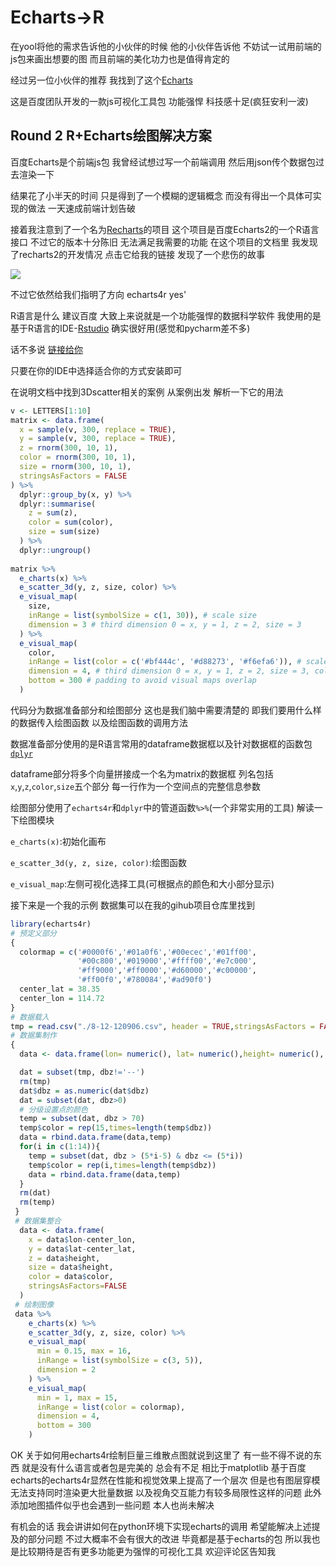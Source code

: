 # Echarts->R
在yool将他的需求告诉他的小伙伴的时候 他的小伙伴告诉他 不妨试一试用前端的js包来画出想要的图 而且前端的美化功力也是值得肯定的

经过另一位小伙伴的推荐 我找到了这个[Echarts](https://www.echartsjs.com/zh/index.html)

这是百度团队开发的一款js可视化工具包 功能强悍 科技感十足(疯狂安利一波)

## Round 2 R+Echarts绘图解决方案

百度Echarts是个前端js包 我曾经试想过写一个前端调用 然后用json传个数据包过去渲染一下

结果花了小半天的时间 只是得到了一个模糊的逻辑概念 而没有得出一个具体可实现的做法 一天速成前端计划告破

接着我注意到了一个名为[Recharts](https://madlogos.github.io/recharts/index_cn.html#-en)的项目 这个项目是百度Echarts2的一个R语言接口 不过它的版本十分陈旧 无法满足我需要的功能 在这个项目的文档里 我发现了recharts2的开发情况 点击它给我的链接 发现了一个悲伤的故事

![](/images/2020_03_20/Figure_1.jpg)

不过它依然给我们指明了方向 echarts4r yes'

R语言是什么 建议百度 大致上来说就是一个功能强悍的数据科学软件 我使用的是基于R语言的IDE-[Rstudio](https://rstudio.com/) 确实很好用(感觉和pycharm差不多)

话不多说 [链接给你](https://echarts4r.john-coene.com/index.html)

只要在你的IDE中选择适合你的方式安装即可

在说明文档中找到3Dscatter相关的案例 从案例出发 解析一下它的用法

```R
v <- LETTERS[1:10]
matrix <- data.frame(
  x = sample(v, 300, replace = TRUE), 
  y = sample(v, 300, replace = TRUE), 
  z = rnorm(300, 10, 1),
  color = rnorm(300, 10, 1),
  size = rnorm(300, 10, 1),
  stringsAsFactors = FALSE
) %>% 
  dplyr::group_by(x, y) %>% 
  dplyr::summarise(
    z = sum(z),
    color = sum(color),
    size = sum(size)
  ) %>% 
  dplyr::ungroup() 
  
matrix %>% 
  e_charts(x) %>% 
  e_scatter_3d(y, z, size, color) %>% 
  e_visual_map(
    size,
    inRange = list(symbolSize = c(1, 30)), # scale size
    dimension = 3 # third dimension 0 = x, y = 1, z = 2, size = 3
  ) %>% 
  e_visual_map(
    color,
    inRange = list(color = c('#bf444c', '#d88273', '#f6efa6')), # scale colors
    dimension = 4, # third dimension 0 = x, y = 1, z = 2, size = 3, color = 4
    bottom = 300 # padding to avoid visual maps overlap
  )
```

代码分为数据准备部分和绘图部分 这也是我们脑中需要清楚的 即我们要用什么样的数据传入绘图函数 以及绘图函数的调用方法

数据准备部分使用的是R语言常用的dataframe数据框以及针对数据框的函数包[`dplyr`](https://www.rdocumentation.org/packages/dplyr/versions/0.7.8)

dataframe部分将多个向量拼接成一个名为matrix的数据框 列名包括`x`,`y`,`z`,`color`,`size`五个部分 每一行作为一个空间点的完整信息参数

绘图部分使用了`echarts4r`和`dplyr`中的管道函数`%>%`(一个非常实用的工具) 解读一下绘图模块 

`e_charts(x)`:初始化画布

`e_scatter_3d(y, z, size, color)`:绘图函数

`e_visual_map`:左侧可视化选择工具(可根据点的颜色和大小部分显示)

接下来是一个我的示例 数据集可以在我的gihub项目仓库里找到

```R
library(echarts4r)
# 预定义部分
{
  colormap = c('#0000f6','#01a0f6','#00ecec','#01ff00',
               '#00c800','#019000','#ffff00','#e7c000',
               '#ff9000','#ff0000','#d60000','#c00000',
               '#ff00f0','#780084','#ad90f0')
  center_lat = 38.35
  center_lon = 114.72
}
# 数据载入
tmp = read.csv("./8-12-120906.csv", header = TRUE,stringsAsFactors = FALSE)
# 数据集制作
{
  data <- data.frame(lon= numeric(), lat= numeric(),height= numeric(), dbz=numeric(),color=numeric(),stringsAsFactors=FALSE)

  dat = subset(tmp, dbz!='--')
  rm(tmp)
  dat$dbz = as.numeric(dat$dbz)
  dat = subset(dat, dbz>0)
  # 分级设置点的颜色
  temp = subset(dat, dbz > 70)
  temp$color = rep(15,times=length(temp$dbz))
  data = rbind.data.frame(data,temp)
  for(i in c(1:14)){
    temp = subset(dat, dbz > (5*i-5) & dbz <= (5*i))
    temp$color = rep(i,times=length(temp$dbz))
    data = rbind.data.frame(data,temp)
  }
  rm(dat)
  rm(temp)
 }
 # 数据集整合
  data <- data.frame(
    x = data$lon-center_lon,
    y = data$lat-center_lat,
    z = data$height,
    size = data$height,
    color = data$color,
    stringsAsFactors=FALSE
  )
 # 绘制图像
 data %>%
    e_charts(x) %>%
    e_scatter_3d(y, z, size, color) %>%
    e_visual_map(
      min = 0.15, max = 16,
      inRange = list(symbolSize = c(3, 5)),
      dimension = 2
    ) %>%
    e_visual_map(
      min = 1, max = 15,
      inRange = list(color = colormap), 
      dimension = 4,
      bottom = 300
    )
```

OK 关于如何用echarts4r绘制巨量三维散点图就说到这里了 有一些不得不说的东西 就是没有什么语言或者包是完美的 总会有不足 相比于matplotlib 基于百度echarts的echarts4r显然在性能和视觉效果上提高了一个层次 但是也有图层穿模 无法支持同时渲染更大批量数据 以及视角交互能力有较多局限性这样的问题 此外添加地图插件似乎也会遇到一些问题 本人也尚未解决

有机会的话 我会讲讲如何在python环境下实现echarts的调用 希望能解决上述提及的部分问题 不过大概率不会有很大的改进 毕竟都是基于echarts的包 所以我也是比较期待是否有更多功能更为强悍的可视化工具 欢迎评论区告知我
